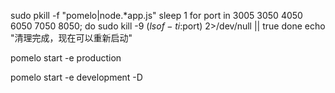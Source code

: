 sudo pkill -f "pomelo\|node.*app\.js"
sleep 1
for port in 3005 3050 4050 6050 7050 8050; do
sudo kill -9 $(lsof -ti:$port) 2>/dev/null || true
done
echo "清理完成，现在可以重新启动"




pomelo start -e production

pomelo start -e development -D
